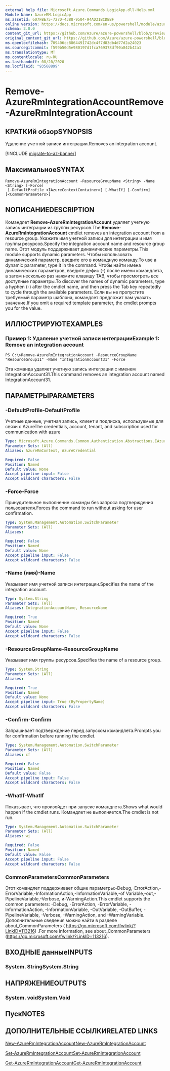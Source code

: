 ```yaml
---
external help file: Microsoft.Azure.Commands.LogicApp.dll-Help.xml
Module Name: AzureRM.LogicApp
ms.assetid: 607FBE75-727D-4388-9504-94AD31BCDBBF
online version: https://docs.microsoft.com/en-us/powershell/module/azurerm.logicapp/remove-azurermintegrationaccount
schema: 2.0.0
content_git_url: https://github.com/Azure/azure-powershell/blob/preview/src/ResourceManager/LogicApp/Commands.LogicApp/help/Remove-AzureRmIntegrationAccount.md
original_content_git_url: https://github.com/Azure/azure-powershell/blob/preview/src/ResourceManager/LogicApp/Commands.LogicApp/help/Remove-AzureRmIntegrationAccount.md
ms.openlocfilehash: 709406cc8864491742dc4f7d83db4d77d2a24023
ms.sourcegitcommit: f599b50d5e980197d1fca769378df90a842b42a1
ms.translationtype: MT
ms.contentlocale: ru-RU
ms.lasthandoff: 08/20/2020
ms.locfileid: "93568899"
---
```

# <span data-ttu-id="ac46a-101">Remove-AzureRmIntegrationAccount</span><span class="sxs-lookup"><span data-stu-id="ac46a-101">Remove-AzureRmIntegrationAccount</span></span>

## <span data-ttu-id="ac46a-102">КРАТКИй обзор</span><span class="sxs-lookup"><span data-stu-id="ac46a-102">SYNOPSIS</span></span>
<span data-ttu-id="ac46a-103">Удаление учетной записи интеграции.</span><span class="sxs-lookup"><span data-stu-id="ac46a-103">Removes an integration account.</span></span>

[!INCLUDE [migrate-to-az-banner](../../includes/migrate-to-az-banner.md)]

## <span data-ttu-id="ac46a-104">Максимальное</span><span class="sxs-lookup"><span data-stu-id="ac46a-104">SYNTAX</span></span>

```
Remove-AzureRmIntegrationAccount -ResourceGroupName <String> -Name <String> [-Force]
 [-DefaultProfile <IAzureContextContainer>] [-WhatIf] [-Confirm] [<CommonParameters>]
```

## <span data-ttu-id="ac46a-105">NОПИСАНИЕ</span><span class="sxs-lookup"><span data-stu-id="ac46a-105">DESCRIPTION</span></span>
<span data-ttu-id="ac46a-106">Командлет **Remove-AzureRmIntegrationAccount** удаляет учетную запись интеграции из группы ресурсов.</span><span class="sxs-lookup"><span data-stu-id="ac46a-106">The **Remove-AzureRmIntegrationAccount** cmdlet removes an integration account from a resource group.</span></span>
<span data-ttu-id="ac46a-107">Укажите имя учетной записи для интеграции и имя группы ресурсов.</span><span class="sxs-lookup"><span data-stu-id="ac46a-107">Specify the integration account name and resource group name.</span></span>
<span data-ttu-id="ac46a-108">Этот модуль поддерживает динамические параметры.</span><span class="sxs-lookup"><span data-stu-id="ac46a-108">This module supports dynamic parameters.</span></span>
<span data-ttu-id="ac46a-109">Чтобы использовать динамический параметр, введите его в командную команду.</span><span class="sxs-lookup"><span data-stu-id="ac46a-109">To use a dynamic parameter, type it in the command.</span></span>
<span data-ttu-id="ac46a-110">Чтобы найти имена динамических параметров, введите дефис (-) после имени командлета, а затем несколько раз нажмите клавишу TAB, чтобы просмотреть все доступные параметры.</span><span class="sxs-lookup"><span data-stu-id="ac46a-110">To discover the names of dynamic parameters, type a hyphen (-) after the cmdlet name, and then press the Tab key repeatedly to cycle through the available parameters.</span></span>
<span data-ttu-id="ac46a-111">Если вы не пропустите требуемый параметр шаблона, командлет предложит вам указать значение.</span><span class="sxs-lookup"><span data-stu-id="ac46a-111">If you omit a required template parameter, the cmdlet prompts you for the value.</span></span>

## <span data-ttu-id="ac46a-112">ИЛЛЮСТРИРУЮТ</span><span class="sxs-lookup"><span data-stu-id="ac46a-112">EXAMPLES</span></span>

### <span data-ttu-id="ac46a-113">Пример 1: Удаление учетной записи интеграции</span><span class="sxs-lookup"><span data-stu-id="ac46a-113">Example 1: Remove an integration account</span></span>
```
PS C:\>Remove-AzureRmIntegrationAccount -ResourceGroupName "ResourceGroup11" -Name "IntegrationAccount31" -Force
```

<span data-ttu-id="ac46a-114">Эта команда удаляет учетную запись интеграции с именем IntegrationAccount31.</span><span class="sxs-lookup"><span data-stu-id="ac46a-114">This command removes an integration account named IntegrationAccount31.</span></span>

## <span data-ttu-id="ac46a-115">ПАРАМЕТРЫ</span><span class="sxs-lookup"><span data-stu-id="ac46a-115">PARAMETERS</span></span>

### <span data-ttu-id="ac46a-116">-DefaultProfile</span><span class="sxs-lookup"><span data-stu-id="ac46a-116">-DefaultProfile</span></span>
<span data-ttu-id="ac46a-117">Учетные данные, учетная запись, клиент и подписка, используемые для связи с Azure</span><span class="sxs-lookup"><span data-stu-id="ac46a-117">The credentials, account, tenant, and subscription used for communication with azure</span></span>

```yaml
Type: Microsoft.Azure.Commands.Common.Authentication.Abstractions.IAzureContextContainer
Parameter Sets: (All)
Aliases: AzureRmContext, AzureCredential

Required: False
Position: Named
Default value: None
Accept pipeline input: False
Accept wildcard characters: False
```

### <span data-ttu-id="ac46a-118">-Force</span><span class="sxs-lookup"><span data-stu-id="ac46a-118">-Force</span></span>
<span data-ttu-id="ac46a-119">Принудительное выполнение команды без запроса подтверждения пользователя.</span><span class="sxs-lookup"><span data-stu-id="ac46a-119">Forces the command to run without asking for user confirmation.</span></span>

```yaml
Type: System.Management.Automation.SwitchParameter
Parameter Sets: (All)
Aliases:

Required: False
Position: Named
Default value: None
Accept pipeline input: False
Accept wildcard characters: False
```

### <span data-ttu-id="ac46a-120">-Name (имя)</span><span class="sxs-lookup"><span data-stu-id="ac46a-120">-Name</span></span>
<span data-ttu-id="ac46a-121">Указывает имя учетной записи интеграции.</span><span class="sxs-lookup"><span data-stu-id="ac46a-121">Specifies the name of the integration account.</span></span>

```yaml
Type: System.String
Parameter Sets: (All)
Aliases: IntegrationAccountName, ResourceName

Required: True
Position: Named
Default value: None
Accept pipeline input: False
Accept wildcard characters: False
```

### <span data-ttu-id="ac46a-122">-ResourceGroupName</span><span class="sxs-lookup"><span data-stu-id="ac46a-122">-ResourceGroupName</span></span>
<span data-ttu-id="ac46a-123">Указывает имя группы ресурсов.</span><span class="sxs-lookup"><span data-stu-id="ac46a-123">Specifies the name of a resource group.</span></span>

```yaml
Type: System.String
Parameter Sets: (All)
Aliases:

Required: True
Position: Named
Default value: None
Accept pipeline input: True (ByPropertyName)
Accept wildcard characters: False
```

### <span data-ttu-id="ac46a-124">-Confirm</span><span class="sxs-lookup"><span data-stu-id="ac46a-124">-Confirm</span></span>
<span data-ttu-id="ac46a-125">Запрашивает подтверждение перед запуском командлета.</span><span class="sxs-lookup"><span data-stu-id="ac46a-125">Prompts you for confirmation before running the cmdlet.</span></span>

```yaml
Type: System.Management.Automation.SwitchParameter
Parameter Sets: (All)
Aliases: cf

Required: False
Position: Named
Default value: False
Accept pipeline input: False
Accept wildcard characters: False
```

### <span data-ttu-id="ac46a-126">-WhatIf</span><span class="sxs-lookup"><span data-stu-id="ac46a-126">-WhatIf</span></span>
<span data-ttu-id="ac46a-127">Показывает, что произойдет при запуске командлета.</span><span class="sxs-lookup"><span data-stu-id="ac46a-127">Shows what would happen if the cmdlet runs.</span></span>
<span data-ttu-id="ac46a-128">Командлет не выполняется.</span><span class="sxs-lookup"><span data-stu-id="ac46a-128">The cmdlet is not run.</span></span>

```yaml
Type: System.Management.Automation.SwitchParameter
Parameter Sets: (All)
Aliases: wi

Required: False
Position: Named
Default value: False
Accept pipeline input: False
Accept wildcard characters: False
```

### <span data-ttu-id="ac46a-129">CommonParameters</span><span class="sxs-lookup"><span data-stu-id="ac46a-129">CommonParameters</span></span>
<span data-ttu-id="ac46a-130">Этот командлет поддерживает общие параметры:-Debug,-ErrorAction,-ErrorVariable,-InformationAction,-InformationVariable,-of Variable,-out,-PipelineVariable,-Verbose, и-WarningAction.</span><span class="sxs-lookup"><span data-stu-id="ac46a-130">This cmdlet supports the common parameters: -Debug, -ErrorAction, -ErrorVariable, -InformationAction, -InformationVariable, -OutVariable, -OutBuffer, -PipelineVariable, -Verbose, -WarningAction, and -WarningVariable.</span></span> <span data-ttu-id="ac46a-131">Дополнительные сведения можно найти в разделе about_CommonParameters ( https://go.microsoft.com/fwlink/?LinkID=113216) .</span><span class="sxs-lookup"><span data-stu-id="ac46a-131">For more information, see about_CommonParameters (https://go.microsoft.com/fwlink/?LinkID=113216).</span></span>

## <span data-ttu-id="ac46a-132">ВХОДНЫЕ данные</span><span class="sxs-lookup"><span data-stu-id="ac46a-132">INPUTS</span></span>

### <span data-ttu-id="ac46a-133">System. String</span><span class="sxs-lookup"><span data-stu-id="ac46a-133">System.String</span></span>

## <span data-ttu-id="ac46a-134">НАПРЯЖЕНИЕ</span><span class="sxs-lookup"><span data-stu-id="ac46a-134">OUTPUTS</span></span>

### <span data-ttu-id="ac46a-135">System. void</span><span class="sxs-lookup"><span data-stu-id="ac46a-135">System.Void</span></span>

## <span data-ttu-id="ac46a-136">Пуск</span><span class="sxs-lookup"><span data-stu-id="ac46a-136">NOTES</span></span>

## <span data-ttu-id="ac46a-137">ДОПОЛНИТЕЛЬНЫЕ ССЫЛКИ</span><span class="sxs-lookup"><span data-stu-id="ac46a-137">RELATED LINKS</span></span>

[<span data-ttu-id="ac46a-138">New-AzureRmIntegrationAccount</span><span class="sxs-lookup"><span data-stu-id="ac46a-138">New-AzureRmIntegrationAccount</span></span>](./New-AzureRmIntegrationAccount.md)

[<span data-ttu-id="ac46a-139">Set-AzureRmIntegrationAccount</span><span class="sxs-lookup"><span data-stu-id="ac46a-139">Set-AzureRmIntegrationAccount</span></span>](./Set-AzureRmIntegrationAccount.md)

[<span data-ttu-id="ac46a-140">Get-AzureRmIntegrationAccount</span><span class="sxs-lookup"><span data-stu-id="ac46a-140">Get-AzureRmIntegrationAccount</span></span>](./Get-AzureRmIntegrationAccount.md)


